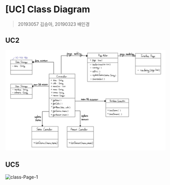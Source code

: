 # [UC] Class Diagram

> 20193057 김승아, 20190323 배인경

## UC2
![image](https://github.com/SE-gmentation/yumyumgood/blob/main/subgroup2/image/ClassDiagram_UC2.jpg?raw=true)

## UC5
![class-Page-1](https://user-images.githubusercontent.com/52988414/118362446-838cdc00-b5ca-11eb-8189-df2b7e7eb420.png)